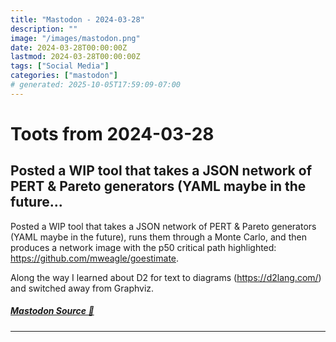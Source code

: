 ```yaml
---
title: "Mastodon - 2024-03-28"
description: ""
image: "/images/mastodon.png"
date: 2024-03-28T00:00:00Z
lastmod: 2024-03-28T00:00:00Z
tags: ["Social Media"]
categories: ["mastodon"]
# generated: 2025-10-05T17:59:09-07:00
---
```


# Toots from 2024-03-28

## Posted a WIP tool that takes a JSON network of PERT & Pareto generators (YAML maybe in the future...

Posted a WIP tool that takes a JSON network of PERT & Pareto generators (YAML maybe in the future), runs them through a Monte Carlo, and then produces a network image with the p50 critical path highlighted: <https://github.com/mweagle/goestimate>.

Along the way I learned about D2 for text to diagrams (<https://d2lang.com/>) and switched away from Graphviz.

##### [Mastodon Source 🐘](https://hachyderm.io/@mweagle/112174790278016743)

---

